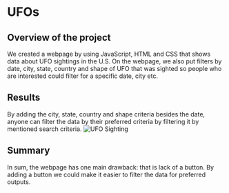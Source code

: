 # UFOs

## Overview of the project

  We created a webpage by using JavaScript, HTML and CSS that shows data about UFO sightings in the U.S. On the webpage, we also put filters by date, city, state, country and shape of UFO that was sighted so people who are interested could filter for a specific date, city etc. 
  
 ## Results
 
  By adding the city, state, country and shape criteria besides the date, anyone can filter the data by their preferred criteria by filtering it by mentioned search criteria. 
  ![UFO Sighting](https://user-images.githubusercontent.com/96811934/167306692-9b90a6a7-f7f0-493e-bdeb-33fe67df5403.png)

  
## Summary

In sum, the webpage has one main drawback: that is lack of a button. By adding a button we could make it easier to filter the data for preferred outputs. 
